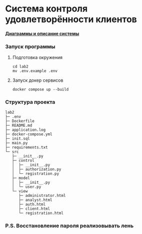 # Система контроля удовлетворённости клиентов

#### [Диаграммы и описание системы](https://docs.google.com/document/d/1_MS2gQn3VS9mhUCzXOjkoSgQmgv0ZgbJ7ZDY-ttQgS4/edit?tab=t.0)

### Запуск программы

1. Подготовка окружения
   ```
   cd lab2
   mv .env.example .env
   ```
2. Запуск докер сервисов
   ```
   docker compose up --build
   ```

### Структура проекта

```
lab2
├─ .env
├─ Dockerfile
├─ README.md
├─ application.log
├─ docker-compose.yml
├─ init.sql
├─ main.py
├─ requirements.txt
└─ src
   ├─ __init__.py
   ├─ control
   │  ├─ __init__.py
   │  ├─ authorization.py
   │  └─ registration.py
   ├─ model
   │  ├─ __init__.py
   │  └─ user.py
   └─ view
      ├─ administrator.html
      ├─ analyst.html
      ├─ auth.html
      ├─ client.html
      └─ registration.html

```

### P.S. Восстановление пароля реализовывать лень
